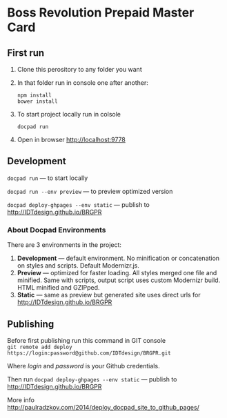 # Boss Revolution Prepaid Master Card

## First run

1. Clone this perository to any folder you want
2. In that folder run in console one after another:  
    ```
    npm install
    bower install
    ```
    
3. To start project locally run in colsole
    ```
    docpad run
    ```

4. Open in browser [http://localhost:9778](http://localhost:9778)

## Development

`docpad run` — to start locally

`docpad run --env preview` — to preview optimized version

`docpad deploy-ghpages --env static` — publish to http://IDTdesign.github.io/BRGPR

### About Docpad Environments

There are 3 environments in the project:

1. **Development** — default environment. No minification or concatenation on styles and scripts. Default Modernizr.js. 
2. **Preview** — optimized for faster loading. All styles merged one file and minified. Same with scripts, output script uses custom Modernizr build. HTML minified and GZIPped.
3. **Static** — same as preview but generated site uses direct urls for http://IDTdesign.github.io/BRGPR

## Publishing

Before first publishing run this command in GIT console  
`git remote add deploy https://login:password@github.com/IDTdesign/BRGPR.git` 

Where *login* and *password* is your Github credentials.

Then run `docpad deploy-ghpages --env static` — publish to http://IDTdesign.github.io/BRGPR

More info http://paulradzkov.com/2014/deploy_docpad_site_to_github_pages/
